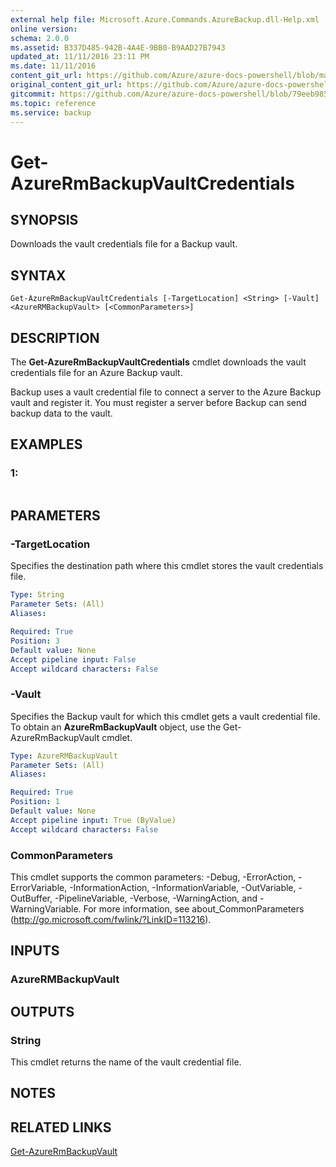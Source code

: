 ```yaml
---
external help file: Microsoft.Azure.Commands.AzureBackup.dll-Help.xml
online version:
schema: 2.0.0
ms.assetid: B337D485-942B-4A4E-9BB0-B9AAD27B7943
updated_at: 11/11/2016 23:11 PM
ms.date: 11/11/2016
content_git_url: https://github.com/Azure/azure-docs-powershell/blob/master/azureps-cmdlets-docs/ResourceManager/AzureRM.Backup/v2.1.0/Get-AzureRmBackupVaultCredentials.md
original_content_git_url: https://github.com/Azure/azure-docs-powershell/blob/master/azureps-cmdlets-docs/ResourceManager/AzureRM.Backup/v2.1.0/Get-AzureRmBackupVaultCredentials.md
gitcommit: https://github.com/Azure/azure-docs-powershell/blob/79eeb985ea480979357fb4695832a0c3d29a48bf
ms.topic: reference
ms.service: backup
---
```


# Get-AzureRmBackupVaultCredentials

## SYNOPSIS
Downloads the vault credentials file for a Backup vault.

## SYNTAX

```
Get-AzureRmBackupVaultCredentials [-TargetLocation] <String> [-Vault] <AzureRMBackupVault> [<CommonParameters>]
```

## DESCRIPTION
The **Get-AzureRmBackupVaultCredentials** cmdlet downloads the vault credentials file for an Azure Backup vault.

Backup uses a vault credential file to connect a server to the Azure Backup vault and register it.
You must register a server before Backup can send backup data to the vault.

## EXAMPLES

### 1:
```

```

## PARAMETERS

### -TargetLocation
Specifies the destination path where this cmdlet stores the vault credentials file.

```yaml
Type: String
Parameter Sets: (All)
Aliases: 

Required: True
Position: 3
Default value: None
Accept pipeline input: False
Accept wildcard characters: False
```

### -Vault
Specifies the Backup vault for which this cmdlet gets a vault credential file.
To obtain an **AzureRmBackupVault** object, use the Get-AzureRmBackupVault cmdlet.

```yaml
Type: AzureRMBackupVault
Parameter Sets: (All)
Aliases: 

Required: True
Position: 1
Default value: None
Accept pipeline input: True (ByValue)
Accept wildcard characters: False
```

### CommonParameters
This cmdlet supports the common parameters: -Debug, -ErrorAction, -ErrorVariable, -InformationAction, -InformationVariable, -OutVariable, -OutBuffer, -PipelineVariable, -Verbose, -WarningAction, and -WarningVariable. For more information, see about_CommonParameters (http://go.microsoft.com/fwlink/?LinkID=113216).

## INPUTS

### AzureRMBackupVault

## OUTPUTS

### String
This cmdlet returns the name of the vault credential file.

## NOTES

## RELATED LINKS

[Get-AzureRmBackupVault](./Get-AzureRmBackupVault.md)


